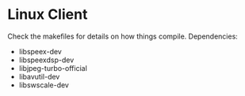 Linux Client
========

Check the makefiles for details on how things compile.
Dependencies:
-  libspeex-dev
-  libspeexdsp-dev
-  libjpeg-turbo-official
-  libavutil-dev
-  libswscale-dev
